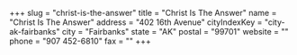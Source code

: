 +++
slug = "christ-is-the-answer"
title = "Christ Is The Answer"
name = "Christ Is The Answer"
address = "402 16th Avenue"
cityIndexKey = "city-ak-fairbanks"
city = "Fairbanks"
state = "AK"
postal = "99701"
website = ""
phone = "907 452-6810"
fax = ""
+++
